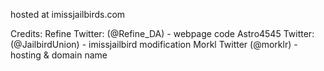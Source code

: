 hosted at imissjailbirds.com

Credits:
Refine Twitter: (@Refine_DA) - webpage code
Astro4545 Twitter: (@JailbirdUnion) - imissjailbird modification
Morkl Twitter (@morklr) - hosting & domain name
